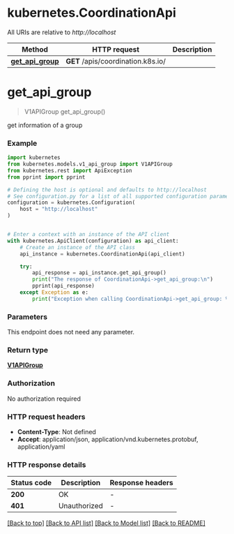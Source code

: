 # kubernetes.CoordinationApi

All URIs are relative to *http://localhost*

Method | HTTP request | Description
------------- | ------------- | -------------
[**get_api_group**](CoordinationApi.md#get_api_group) | **GET** /apis/coordination.k8s.io/ | 


# **get_api_group**
> V1APIGroup get_api_group()

get information of a group

### Example


```python
import kubernetes
from kubernetes.models.v1_api_group import V1APIGroup
from kubernetes.rest import ApiException
from pprint import pprint

# Defining the host is optional and defaults to http://localhost
# See configuration.py for a list of all supported configuration parameters.
configuration = kubernetes.Configuration(
    host = "http://localhost"
)


# Enter a context with an instance of the API client
with kubernetes.ApiClient(configuration) as api_client:
    # Create an instance of the API class
    api_instance = kubernetes.CoordinationApi(api_client)

    try:
        api_response = api_instance.get_api_group()
        print("The response of CoordinationApi->get_api_group:\n")
        pprint(api_response)
    except Exception as e:
        print("Exception when calling CoordinationApi->get_api_group: %s\n" % e)
```



### Parameters

This endpoint does not need any parameter.

### Return type

[**V1APIGroup**](V1APIGroup.md)

### Authorization

No authorization required

### HTTP request headers

 - **Content-Type**: Not defined
 - **Accept**: application/json, application/vnd.kubernetes.protobuf, application/yaml

### HTTP response details

| Status code | Description | Response headers |
|-------------|-------------|------------------|
**200** | OK |  -  |
**401** | Unauthorized |  -  |

[[Back to top]](#) [[Back to API list]](../README.md#documentation-for-api-endpoints) [[Back to Model list]](../README.md#documentation-for-models) [[Back to README]](../README.md)

